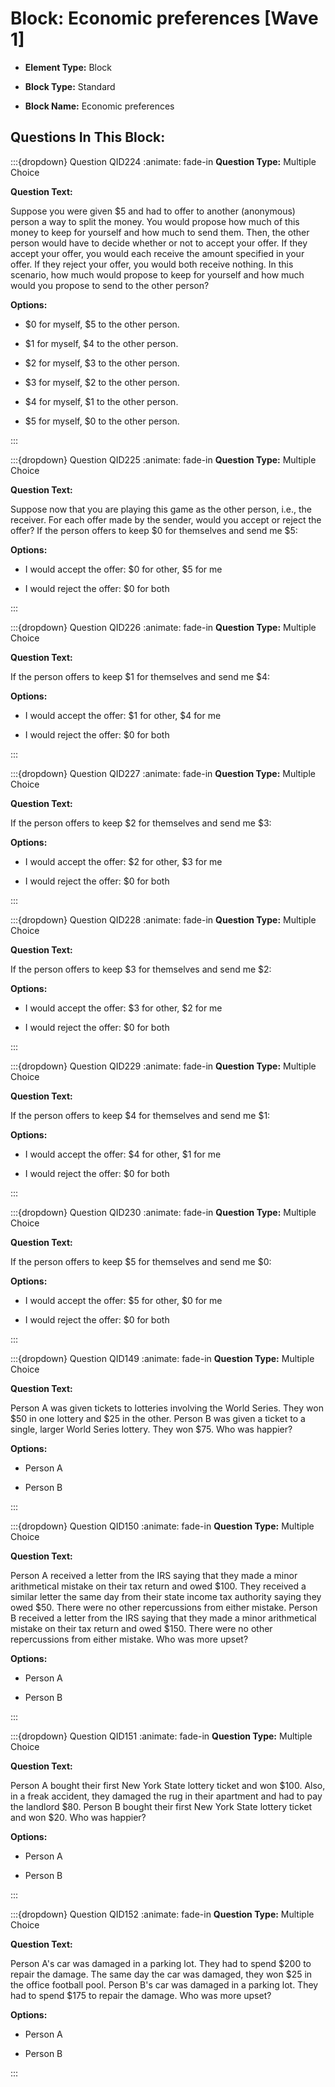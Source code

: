# Block: Economic preferences  [Wave 1]



- **Element Type:** Block


- **Block Type:** Standard


- **Block Name:** Economic preferences 


## Questions In This Block:


:::{dropdown} Question QID224
:animate: fade-in
**Question Type:** Multiple Choice

**Question Text:**

Suppose you were given $5 and had to offer to another (anonymous) person a way to split the money. You would propose how much of this money to keep for yourself and how much to send them. Then, the other person would have to decide whether or not to accept your offer. If they accept your offer, you would each receive the amount specified in your offer. If they reject your offer, you would both receive nothing. In this scenario, how much would propose to keep for yourself and how much would you propose to send to the other person?

**Options:**

* $0 for myself, $5 to the other person.

* $1 for myself, $4 to the other person.

* $2 for myself, $3 to the other person.

* $3 for myself, $2 to the other person.

* $4 for myself, $1 to the other person.

* $5 for myself, $0 to the other person.


:::

:::{dropdown} Question QID225
:animate: fade-in
**Question Type:** Multiple Choice

**Question Text:**

Suppose now that you are playing this game as the other person, i.e., the receiver. For each offer made by the sender, would you accept or reject the offer? If the person offers to keep $0 for themselves and send me $5:

**Options:**

* I would accept the offer: $0 for other, $5 for me

* I would reject the offer: $0 for both


:::

:::{dropdown} Question QID226
:animate: fade-in
**Question Type:** Multiple Choice

**Question Text:**

If the person offers to keep $1 for themselves and send me $4:

**Options:**

* I would accept the offer: $1 for other, $4 for me

* I would reject the offer: $0 for both


:::

:::{dropdown} Question QID227
:animate: fade-in
**Question Type:** Multiple Choice

**Question Text:**

If the person offers to keep $2 for themselves and send me $3:

**Options:**

* I would accept the offer: $2 for other, $3 for me

* I would reject the offer: $0 for both


:::

:::{dropdown} Question QID228
:animate: fade-in
**Question Type:** Multiple Choice

**Question Text:**

If the person offers to keep $3 for themselves and send me $2:

**Options:**

* I would accept the offer: $3 for other, $2 for me

* I would reject the offer: $0 for both


:::

:::{dropdown} Question QID229
:animate: fade-in
**Question Type:** Multiple Choice

**Question Text:**

If the person offers to keep $4 for themselves and send me $1:

**Options:**

* I would accept the offer: $4 for other, $1 for me

* I would reject the offer: $0 for both


:::

:::{dropdown} Question QID230
:animate: fade-in
**Question Type:** Multiple Choice

**Question Text:**

If the person offers to keep $5 for themselves and send me $0:

**Options:**

* I would accept the offer: $5 for other, $0 for me

* I would reject the offer: $0 for both


:::

:::{dropdown} Question QID149
:animate: fade-in
**Question Type:** Multiple Choice

**Question Text:**

Person A was given tickets to lotteries involving the World Series. They won $50 in one lottery and $25 in the other. Person B was given a ticket to a single, larger World Series lottery. They won $75. Who was happier?

**Options:**

* Person A

* Person B


:::

:::{dropdown} Question QID150
:animate: fade-in
**Question Type:** Multiple Choice

**Question Text:**

Person A received a letter from the IRS saying that they made a minor arithmetical mistake on their tax return and owed $100. They received a similar letter the same day from their state income tax authority saying they owed $50. There were no other repercussions from either mistake. Person B received a letter from the IRS saying that they made a minor arithmetical mistake on their tax return and owed $150. There were no other repercussions from either mistake. Who was more upset?

**Options:**

* Person A

* Person B


:::

:::{dropdown} Question QID151
:animate: fade-in
**Question Type:** Multiple Choice

**Question Text:**

Person A bought their first New York State lottery ticket and won $100. Also, in a freak accident, they damaged the rug in their apartment and had to pay the landlord $80. Person B bought their first New York State lottery ticket and won $20. Who was happier?

**Options:**

* Person A

* Person B


:::

:::{dropdown} Question QID152
:animate: fade-in
**Question Type:** Multiple Choice

**Question Text:**

Person A's car was damaged in a parking lot. They had to spend $200 to repair the damage. The same day the car was damaged, they won $25 in the office football pool. Person B's car was damaged in a parking lot. They had to spend $175 to repair the damage. Who was more upset?

**Options:**

* Person A

* Person B


:::



